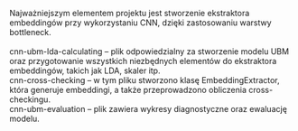 Najważniejszym elementem projektu jest stworzenie ekstraktora embeddingów przy wykorzystaniu CNN, dzięki zastosowaniu warstwy bottleneck.<br>
<br>
cnn-ubm-lda-calculating – plik odpowiedzialny za stworzenie modelu UBM oraz przygotowanie wszystkich niezbędnych elementów do ekstraktora embeddingów, takich jak LDA, skaler itp.<br>
cnn-cross-checking – w tym pliku stworzono klasę EmbeddingExtractor, która generuje embeddingi, a także przeprowadzono obliczenia cross-checkingu.<br>
cnn-ubm-evaluation – plik zawiera wykresy diagnostyczne oraz ewaluację modelu.<br>
